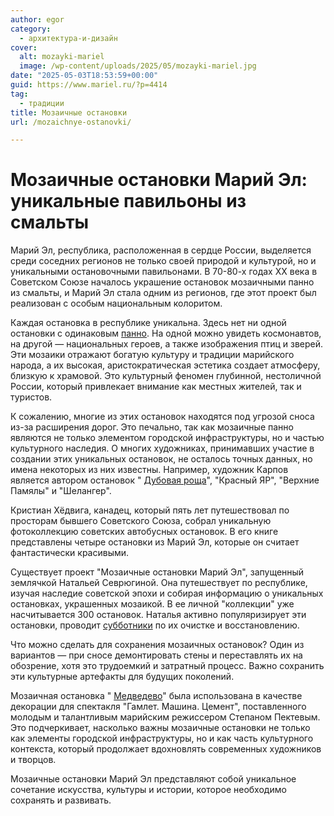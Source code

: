 ```yaml
---
author: egor
category:
  - архитектура-и-дизайн
cover:
  alt: mozayki-mariel
  image: /wp-content/uploads/2025/05/mozayki-mariel.jpg
date: "2025-05-03T18:53:59+00:00"
guid: https://www.mariel.ru/?p=4414
tag:
  - традиции
title: Мозаичные остановки
url: /mozaichnye-ostanovki/

---
```

# Мозаичные остановки Марий Эл: уникальные павильоны из смальты

Марий Эл, республика, расположенная в сердце России, выделяется среди соседних регионов не только своей природой и культурой, но и уникальными остановочными павильонами. В 70-80-х годах XX века в Советском Союзе началось украшение остановок мозаичными панно из смальты, и Марий Эл стала одним из регионов, где этот проект был реализован с особым национальным колоритом.

Каждая остановка в республике уникальна. Здесь нет ни одной остановки с одинаковым [панно](/panno-lyubimomu-vozhdyu/). На одной можно увидеть космонавтов, на другой — национальных героев, а также изображения птиц и зверей. Эти мозаики отражают богатую культуру и традиции марийского народа, а их высокая, аристократическая эстетика создает атмосферу, близкую к храмовой. Это культурный феномен глубинной, нестоличной России, который привлекает внимание как местных жителей, так и туристов.

К сожалению, многие из этих остановок находятся под угрозой сноса из-за расширения дорог. Это печально, так как мозаичные панно являются не только элементом городской инфраструктуры, но и частью культурного наследия. О многих художниках, принимавших участие в создании этих уникальных остановок, не осталось точных данных, но имена некоторых из них известны. Например, художник Карпов является автором остановок " [Дубовая роща](/dubovaya-roshha/)", "Красный ЯР", "Верхние Памялы" и "Шелангер".

Кристиан Хёдвига, канадец, который пять лет путешествовал по просторам бывшего Советского Союза, собрал уникальную фотоколлекцию советских автобусных остановок. В его книге представлены четыре остановки из Марий Эл, которые он считает фантастически красивыми.

Существует проект "Мозаичные остановки Марий Эл", запущенный землячкой Натальей Севрюгиной. Она путешествует по республике, изучая наследие советской эпохи и собирая информацию о уникальных остановках, украшенных мозаикой. В ее личной "коллекции" уже насчитывается 300 остановок. Наталья активно популяризирует эти остановки, проводит [субботники](https://vk.com/marielostanovki?w=wall711427879_495) по их очистке и восстановлению.

Что можно сделать для сохранения мозаичных остановок? Один из вариантов — при сносе демонтировать стены и переставлять их на обозрение, хотя это трудоемкий и затратный процесс. Важно сохранить эти культурные артефакты для будущих поколений.

Мозаичная остановка " [Медведево](/zoopark-v-medvedevo/)" была использована в качестве декорации для спектакля "Гамлет. Машина. Цемент", поставленного молодым и талантливым марийским режиссером Степаном Пектевым. Это подчеркивает, насколько важны мозаичные остановки не только как элементы городской инфраструктуры, но и как часть культурного контекста, который продолжает вдохновлять современных художников и творцов.

Мозаичные остановки Марий Эл представляют собой уникальное сочетание искусства, культуры и истории, которое необходимо сохранять и развивать.
